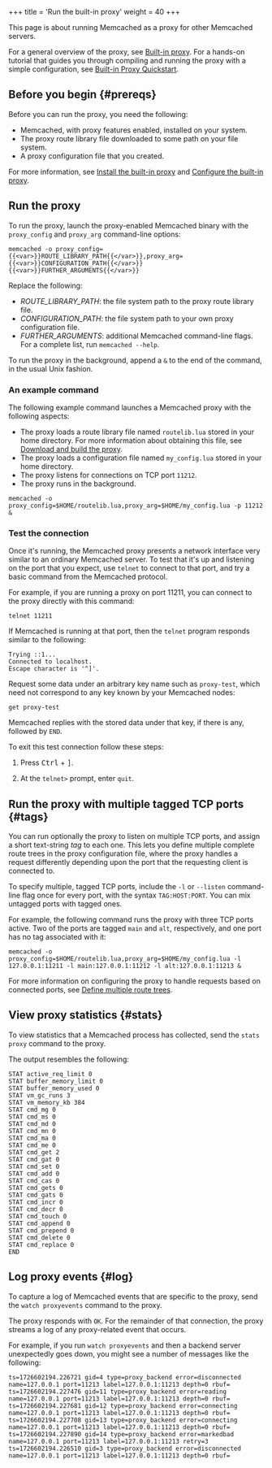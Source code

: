 +++
title = 'Run the built-in proxy'
weight = 40
+++

This page is about running Memcached as a proxy for other Memcached servers.

For a general overview of the proxy, see [Built-in proxy]({{<proxy_base_path>}}). For a hands-on tutorial that guides you through compiling and running the proxy with a simple configuration, see [Built-in Proxy Quickstart]({{<proxy_base_path>}}quickstart).

## Before you begin {#prereqs}

Before you can run the proxy, you need the following:

* Memcached, with proxy features enabled, installed on your system.
* The proxy route library file downloaded to some path on your file system.
* A proxy configuration file that you created.

For more information, see [Install the built-in proxy]({{<proxy_base_path>}}install) and
[Configure the built-in proxy]({{<proxy_base_path>}}configure).

## Run the proxy

To run the proxy, launch the proxy-enabled Memcached binary with the `proxy_config` and `proxy_arg` command-line options:

```console
memcached -o proxy_config={{<var>}}ROUTE_LIBRARY_PATH{{</var>}},proxy_arg={{<var>}}CONFIGURATION_PATH{{</var>}} {{<var>}}FURTHER_ARGUMENTS{{</var>}}
```

Replace the following:

* <var>ROUTE_LIBRARY_PATH</var>: the file system path to the proxy route library file.
* <var>CONFIGURATION_PATH</var>: the file system path to your own proxy configuration file.
* <var>FURTHER_ARGUMENTS</var>: additional Memcached command-line flags. For a complete list, run `memcached --help`.

To run the proxy in the background, append a `&` to the end of the command, in the usual Unix fashion.

### An example command

The following example command launches a Memcached proxy with the following aspects:

* The proxy loads a route library file named `routelib.lua` stored in your home directory. For more information about obtaining this file, see [Download and build the proxy]({{<proxy_base_path>}}install#download).
* The proxy loads a configuration file named `my_config.lua` stored in your home directory.
* The proxy listens for connections on TCP port `11212`.
* The proxy runs in the background.

```console
memcached -o proxy_config=$HOME/routelib.lua,proxy_arg=$HOME/my_config.lua -p 11212 &
```

### Test the connection

Once it's running, the Memcached proxy presents a network interface very similar to an ordinary Memcached server. To test that it's up and listening on the port that you expect, use `telnet` to connect to that port, and try a basic command from the Memcached protocol.

For example, if you are running a proxy on port 11211, you can connect to the proxy directly with this command:

```console
telnet 11211
```

If Memcached is running at that port, then the `telnet` program responds similar to the following:

```
Trying ::1...
Connected to localhost.
Escape character is '^]'.
```

Request some data under an arbitrary key name such as `proxy-test`, which need not correspond to any key known by your Memcached nodes:

```console
get proxy-test
```

Memcached replies with the stored data under that key, if there is any, followed by `END`.

To exit this test connection follow these steps:

1. Press <kbd>Ctrl</kbd> + <kbd>]</kbd>.

1. At the `telnet>` prompt, enter `quit`.

## Run the proxy with multiple tagged TCP ports {#tags}

You can run optionally the proxy to listen on multiple TCP ports, and assign a short text-string _tag_ to each one. This lets you define multiple complete route trees in the proxy configuration file, where the proxy handles a request differently depending upon the port that the requesting client is connected to.

To specify multiple, tagged TCP ports, include the `-l` or `--listen` command-line flag once for every port, with the syntax `TAG:HOST:PORT`. You can mix untagged ports with tagged ones.

For example, the following command runs the proxy with three TCP ports active. Two of the ports are tagged `main` and `alt`, respectively, and one port has no tag associated with it:

```console
memcached -o proxy_config=$HOME/routelib.lua,proxy_arg=$HOME/my_config.lua -l 127.0.0.1:11211 -l main:127.0.0.1:11212 -l alt:127.0.0.1:11213 &
```

For more information on configuring the proxy to handle requests based on connected ports, see [Define multiple route trees]({{<proxy_base_path>}}configure/#multiple-trees).

## View proxy statistics {#stats}

To view statistics that a Memcached process has collected, send the `stats proxy` command to the proxy.

The output resembles the following:

```
STAT active_req_limit 0
STAT buffer_memory_limit 0
STAT buffer_memory_used 0
STAT vm_gc_runs 3
STAT vm_memory_kb 384
STAT cmd_mg 0
STAT cmd_ms 0
STAT cmd_md 0
STAT cmd_mn 0
STAT cmd_ma 0
STAT cmd_me 0
STAT cmd_get 2
STAT cmd_gat 0
STAT cmd_set 0
STAT cmd_add 0
STAT cmd_cas 0
STAT cmd_gets 0
STAT cmd_gats 0
STAT cmd_incr 0
STAT cmd_decr 0
STAT cmd_touch 0
STAT cmd_append 0
STAT cmd_prepend 0
STAT cmd_delete 0
STAT cmd_replace 0
END
```

## Log proxy events {#log}

To capture a log of Memcached events that are specific to the proxy, send the `watch proxyevents` command to the proxy.

The proxy responds with `OK`. For the remainder of that connection, the proxy streams a log of any proxy-related event that occurs.

For example, if you run `watch proxyevents` and then a backend server unexpectedly goes down, you might see a number of messages like the following:

```
ts=1726602194.226721 gid=4 type=proxy_backend error=disconnected name=127.0.0.1 port=11213 label=127.0.0.1:11213 depth=0 rbuf=
ts=1726602194.227476 gid=11 type=proxy_backend error=reading name=127.0.0.1 port=11213 label=127.0.0.1:11213 depth=0 rbuf=
ts=1726602194.227681 gid=12 type=proxy_backend error=connecting name=127.0.0.1 port=11213 label=127.0.0.1:11213 depth=0 rbuf=
ts=1726602194.227708 gid=13 type=proxy_backend error=connecting name=127.0.0.1 port=11213 label=127.0.0.1:11213 depth=0 rbuf=
ts=1726602194.227890 gid=14 type=proxy_backend error=markedbad name=127.0.0.1 port=11213 label=127.0.0.1:11213 retry=3
ts=1726602194.226510 gid=3 type=proxy_backend error=disconnected name=127.0.0.1 port=11213 label=127.0.0.1:11213 depth=0 rbuf=
```
